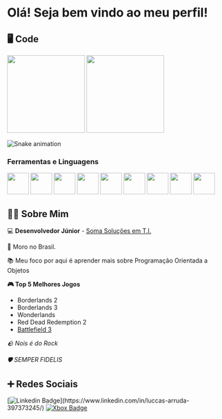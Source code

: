 # Olá! Seja bem vindo ao meu perfil!

## 🖥️ Code
<div>
          <img loading="lazy" height=180em src="https://github-readme-stats.vercel.app/api?username=LuccasArruda&show_icons=true&bg_color=00000000">
          <img loading="lazy" height=180em  src="https://github-readme-stats.vercel.app/api/top-langs/?username=LuccasArruda&layout=compact&show_icons=true&bg_color=00000000">
</div>

![Snake animation](https://github.com/LuccasArruda/LuccasArruda/output/snake.svg)

### Ferramentas e Linguagens
<img src="https://cdn.jsdelivr.net/gh/devicons/devicon/icons/git/git-plain.svg" width="50" height="50" >  <img width="50" height="50" src="https://cdn-icons-png.flaticon.com/512/5968/5968252.png"> <img src="https://cdn.jsdelivr.net/gh/devicons/devicon/icons/oracle/oracle-original.svg" width="50" height="50"> <img src="https://cdn.jsdelivr.net/gh/devicons/devicon/icons/html5/html5-original.svg" width="50" height="50"> <img src="https://cdn.jsdelivr.net/gh/devicons/devicon/icons/css3/css3-original.svg" width="50" height="50"> <img src="https://cdn.jsdelivr.net/gh/devicons/devicon/icons/bootstrap/bootstrap-original.svg" width="50" height="50"/> <img src="https://cdn.jsdelivr.net/gh/devicons/devicon/icons/codeigniter/codeigniter-plain.svg" width="50" height="50"> <img src="https://cdn.jsdelivr.net/gh/devicons/devicon/icons/php/php-plain.svg" width="50" height="50">  <img src="https://cdn.jsdelivr.net/gh/devicons/devicon/icons/c/c-original.svg" width="50" height="50"/>
          
          
          
          
          
## 👨‍💻 Sobre Mim
:computer: **Desenvolvedor Júnior** - [Soma Soluções em T.I.](https://github.com/org-somasolucoes)

:house_with_garden: Moro no Brasil.

:books: Meu foco por aqui é aprender mais sobre Programação Orientada a Objetos

**🎮 Top 5 Melhores Jogos**

- Borderlands 2
- Borderlands 3
- Wonderlands
- Red Dead Redemption 2
- [Battlefield 3](https://battlelog.battlefield.com/bf3/soldier/XxL3M4OxX/stats/388852596/xbox360/)

_🪨 Nois é do Rock_

_🛡️ SEMPER FIDELIS_

## ➕ Redes Sociais

[![Linkedin Badge](https://img.shields.io/badge/-LinkedIn-blue?style=flat-square&logo=Linkedin&logoColor=white&link=[LINK_LINKEDIN](https://www.linkedin.com/in/luccas-arruda-397373245/)https://www.linkedin.com/in/luccas-arruda-397373245/)](https://www.linkedin.com/in/luccas-arruda-397373245/)
[![Xbox Badge](https://img.shields.io/badge/Xbox-107C10?style=flat-square&logo=Xbox)](https://account.xbox.com/pt-BR/Profile?xr=mebarnav&csrf=8Xj8AC7fTjd8deBqaIdENdHrm5rFXeLp-MVqKp_p1KbT_CJ153C5F2CN9ClIhNUbQIrXiZJZ4_p9drz0aVNDQl48spM1&wa=wsignin1.0)
